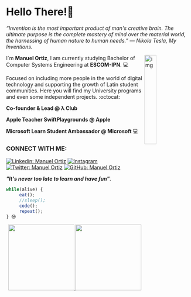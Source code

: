 # Hello There!🦉 

*“Invention is the most important product of man's creative brain. The ultimate purpose is the complete mastery of mind over the material world, the harnessing of human nature to human needs.”
― Nikola Tesla, My Inventions.*

<img align="right" alt="img" width="25%" height="auto" src="https://th.bing.com/th/id/OIP.tj6tdwSaAeXj7VPhXvqSkAHaHa?pid=ImgDet&rs=1" />

I´m **Manuel Ortiz**, I am currently studying Bachelor of Computer Systems Engineering at **ESCOM-IPN**. 💻

Focused on including more people in the world of digital technology and supporting the growth of Latin student communities. 
Here you will find my University programs and even some independent projects. :octocat:

**Co-founder & Lead @ λ Club** 

**Apple Teacher SwiftPlaygrounds @ Apple** 

**Microsoft Learn Student Ambassador @ Microsoft** 💻 

<h3 align="left">CONNECT WITH ME:</h3>

[![Linkedin: Manuel Ortiz](https://img.shields.io/badge/-manuosmx-blue?style=flat-square&logo=Linkedin&logoColor=white&link=https://www.linkedin.com/in/manuosmx/)](https://www.linkedin.com/in/manuosmx/)
<a href="https://instagram.com/manuosmx" target="_blank"><img src="https://img.shields.io/badge/@manuosmx_-%23E4405F.svg?&style=flat-square&logo=instagram&logoColor=white" alt="Instagram"></a>
[![Twitter: Manuel Ortiz](https://img.shields.io/twitter/follow/manuosmx?style=social)](https://twitter.com/manuosmx)
[![GitHub: Manuel Ortiz](https://img.shields.io/github/followers/manuosmx?label=ManuOSMx&style=social)](https://github.com/ManuOSMx)

***"It's never too late to learn and have fun"***.
```js
while(alive) {
     eat();
     //sleep();
     code();
     repeat();
} 😎
```
<p align="center">
     <a href="https://github.com/ManuOSMx">
       <img height="180em" src="https://github-readme-stats.vercel.app/api?username=manuosmx&show_icons=true&theme=chartreuse-dark&bg_color=30,5C258D,4389A2&disable_animations=false"/>
       <img height="180em" src="https://github-readme-stats.vercel.app/api/top-langs/?username=manuosmx&layout=compact&title_color=FFFFFF&theme=algolia&bg_color=30,FF0099,00416A&line_height=200&custom_title=My-Top-Languages"/>
     </a>
</p>

